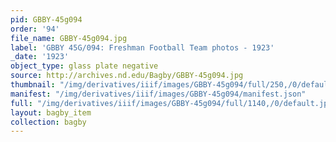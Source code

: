 ```yaml
---
pid: GBBY-45g094
order: '94'
file_name: GBBY-45g094.jpg
label: 'GBBY 45G/094: Freshman Football Team photos - 1923'
_date: '1923'
object_type: glass plate negative
source: http://archives.nd.edu/Bagby/GBBY-45g094.jpg
thumbnail: "/img/derivatives/iiif/images/GBBY-45g094/full/250,/0/default.jpg"
manifest: "/img/derivatives/iiif/images/GBBY-45g094/manifest.json"
full: "/img/derivatives/iiif/images/GBBY-45g094/full/1140,/0/default.jpg"
layout: bagby_item
collection: bagby
---
```

